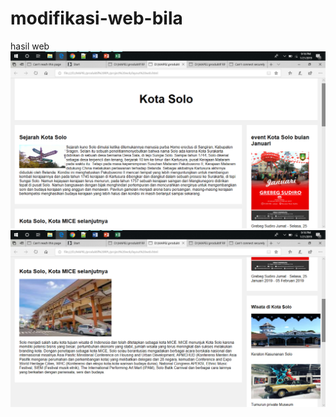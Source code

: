# modifikasi-web-bila
hasil web
![alt text](https://github.com/nabilajr/modifikasi-web-bila/blob/master/Screenshot%20(60).png?raw=true)
![alt text](https://github.com/nabilajr/modifikasi-web-bila/blob/master/Screenshot%20(61).png?raw=true)
